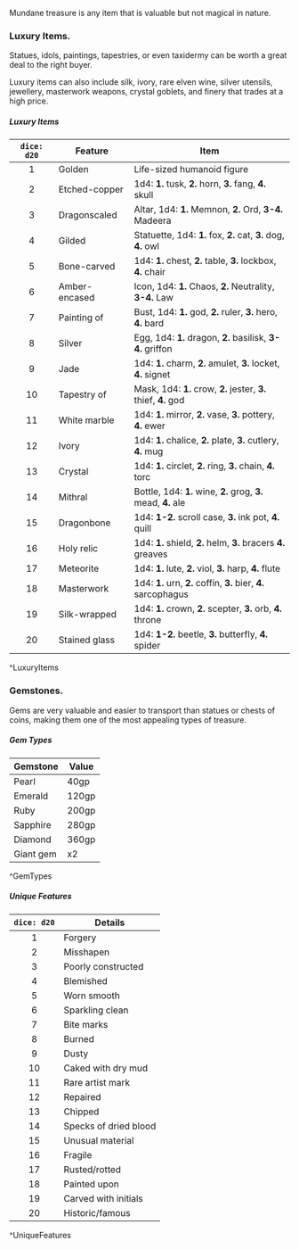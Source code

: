 
Mundane treasure is any item that is valuable but not magical in nature.

### Luxury Items.
Statues, idols, paintings, tapestries, or even taxidermy can be worth a great deal to the right buyer.

Luxury items can also include silk, ivory, rare elven wine, silver utensils, jewellery, masterwork weapons, crystal goblets, and finery that trades at a high price.

##### Luxury Items
| `dice: d20` | Feature       | Item                                                            |
|:-----------:| ------------- | --------------------------------------------------------------- |
|      1      | Golden        | Life-sized humanoid figure                                      |
|      2      | Etched-copper | 1d4: **1.** tusk, **2.** horn, **3.** fang, **4.** skull        |
|      3      | Dragonscaled  | Altar, 1d4: **1.** Memnon, **2.** Ord, **3-4.** Madeera         |
|      4      | Gilded        | Statuette, 1d4: **1.** fox, **2.** cat, **3.** dog, **4.** owl  |
|      5      | Bone-carved   | 1d4: **1.** chest, **2.** table, **3.** lockbox, **4.** chair   |
|      6      | Amber-encased | Icon, 1d4: **1.** Chaos, **2.** Neutrality, **3-4.** Law        |
|      7      | Painting of   | Bust, 1d4: **1.** god, **2.** ruler, **3.** hero, **4.** bard   |
|      8      | Silver        | Egg, 1d4: **1.** dragon, **2.** basilisk, **3-4.** griffon      |
|      9      | Jade          | 1d4: **1.** charm, **2.** amulet, **3.** locket, **4.** signet  |
|     10      | Tapestry of   | Mask, 1d4: **1.** crow, **2.** jester, **3.** thief, **4.** god |
|     11      | White marble  | 1d4: **1.** mirror, **2.** vase, **3.** pottery, **4.** ewer    |
|     12      | Ivory         | 1d4: **1.** chalice, **2.** plate, **3.** cutlery, **4.** mug   |
|     13      | Crystal       | 1d4: **1.** circlet, **2.** ring, **3.** chain, **4.** torc     |
|     14      | Mithral       | Bottle, 1d4: **1.** wine, **2.** grog, **3.** mead, **4.** ale  |
|     15      | Dragonbone    | 1d4: **1-2.** scroll case, **3.** ink pot, **4.** quill         |
|     16      | Holy relic    | 1d4: **1.** shield, **2.** helm, **3.** bracers **4.** greaves  |
|     17      | Meteorite     | 1d4: **1.** lute, **2.** viol, **3.** harp, **4.** flute        |
|     18      | Masterwork    | 1d4: **1.** urn, **2.** coffin, **3.** bier, **4.** sarcophagus |
|     19      | Silk-wrapped  | 1d4: **1.** crown, **2.** scepter, **3.** orb, **4.** throne    |
|     20      | Stained glass | 1d4: **1-2.** beetle, **3.** butterfly, **4.** spider           |
^LuxuryItems

### Gemstones.
Gems are very valuable and easier to transport than statues or chests of coins, making them one of the most appealing types of treasure.

##### Gem Types
| **Gemstone** | **Value** |
| ------------ | --------- |
| Pearl        | 40gp      |
| Emerald      | 120gp     |
| Ruby         | 200gp     |
| Sapphire     | 280gp     |
| Diamond      | 360gp     |
| Giant gem    | x2        |
^GemTypes

##### Unique Features
| `dice: d20` | **Details**           |
|:-----------:| --------------------- |
|      1      | Forgery               |
|      2      | Misshapen             |
|      3      | Poorly constructed    |
|      4      | Blemished             |
|      5      | Worn smooth           |
|      6      | Sparkling clean       |
|      7      | Bite marks            |
|      8      | Burned                |
|      9      | Dusty                 |
|     10      | Caked with dry mud    |
|     11      | Rare artist mark      |
|     12      | Repaired              |
|     13      | Chipped               |
|     14      | Specks of dried blood |
|     15      | Unusual material      |
|     16      | Fragile               |
|     17      | Rusted/rotted         |
|     18      | Painted upon          |
|     19      | Carved with initials  |
|     20      | Historic/famous       |
^UniqueFeatures
